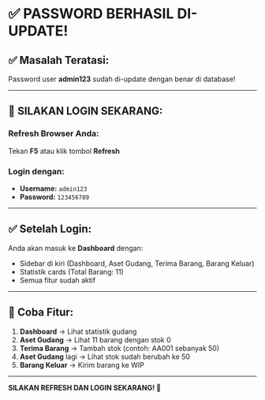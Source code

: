 # ✅ PASSWORD BERHASIL DI-UPDATE!

## ✅ Masalah Teratasi:

Password user **admin123** sudah di-update dengan benar di database!

---

## 🔐 SILAKAN LOGIN SEKARANG:

### **Refresh Browser Anda:**

Tekan **F5** atau klik tombol **Refresh**

### **Login dengan:**

- **Username:** `admin123`
- **Password:** `123456789`

---

## ✅ Setelah Login:

Anda akan masuk ke **Dashboard** dengan:

- Sidebar di kiri (Dashboard, Aset Gudang, Terima Barang, Barang Keluar)
- Statistik cards (Total Barang: 11)
- Semua fitur sudah aktif

---

## 🎯 Coba Fitur:

1. **Dashboard** → Lihat statistik gudang
2. **Aset Gudang** → Lihat 11 barang dengan stok 0
3. **Terima Barang** → Tambah stok (contoh: AA001 sebanyak 50)
4. **Aset Gudang** lagi → Lihat stok sudah berubah ke 50
5. **Barang Keluar** → Kirim barang ke WIP

---

**SILAKAN REFRESH DAN LOGIN SEKARANG! 🎉**

